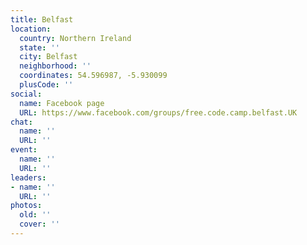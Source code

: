 ```yaml
---
title: Belfast
location:
  country: Northern Ireland
  state: ''
  city: Belfast
  neighborhood: ''
  coordinates: 54.596987, -5.930099
  plusCode: ''
social:
  name: Facebook page
  URL: https://www.facebook.com/groups/free.code.camp.belfast.UK
chat:
  name: ''
  URL: ''
event:
  name: ''
  URL: ''
leaders:
- name: ''
  URL: ''
photos:
  old: ''
  cover: ''
---
```

